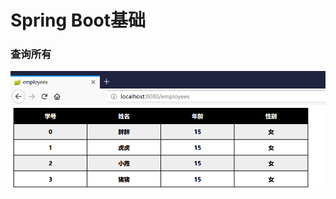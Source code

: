 # Spring Boot基础

### 查询所有

![Q图片2018042812525](https://raw.githubusercontent.com/TrainingOfU2F1bA/dt6w2jsp/master/result.png)



